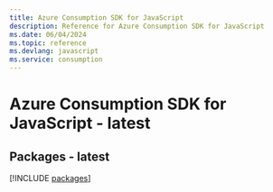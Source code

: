 ```yaml
---
title: Azure Consumption SDK for JavaScript
description: Reference for Azure Consumption SDK for JavaScript
ms.date: 06/04/2024
ms.topic: reference
ms.devlang: javascript
ms.service: consumption
---
```

# Azure Consumption SDK for JavaScript - latest
## Packages - latest
[!INCLUDE [packages](consumption-index.md)]